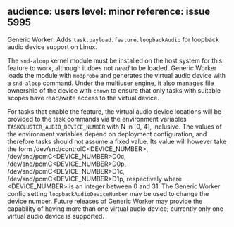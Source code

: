 audience: users
level: minor
reference: issue 5995
---
Generic Worker: Adds `task.payload.feature.loopbackAudio` for loopback audio device support on Linux.

The `snd-aloop` kernel module must be installed on the host system for this feature to work, although it does not _need_ to be loaded. Generic Worker loads the module with `modprobe` and generates the virtual audio device with a `snd-aloop` command. Under the multiuser engine, it also manages file ownership of the device with `chown` to ensure that only tasks with suitable scopes have read/write access to the virtual device.

For tasks that enable the feature, the virtual audio device locations will be provided to the task commands via the environment variables `TASKCLUSTER_AUDIO_DEVICE_NUMBER` with N in [0, 4], inclusive. The values of the environment variables depend on deployment configuration, and therefore tasks should not assume a fixed value. Its value will however take the form /dev/snd/controlC<DEVICE_NUMBER>, /dev/snd/pcmC<DEVICE_NUMBER>D0c, /dev/snd/pcmC<DEVICE_NUMBER>D0p, /dev/snd/pcmC<DEVICE_NUMBER>D1c, /dev/snd/pcmC<DEVICE_NUMBER>D1p, respectively where <DEVICE_NUMBER> is an integer between 0 and 31. The Generic Worker config setting `loopbackAudioDeviceNumber` may be used to change the device number. Future releases of Generic Worker may provide the capability of having more than one virtual audio device; currently only one virtual audio device is supported.

